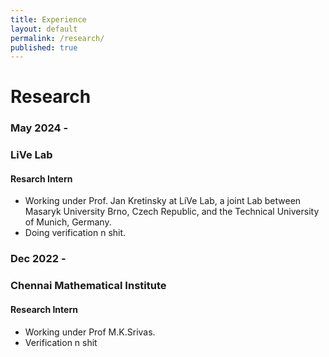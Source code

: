 ```yaml
---
title: Experience
layout: default
permalink: /research/
published: true
---
```

# Research


### May 2024 -

### LiVe Lab
#### Resarch Intern

- Working under Prof. Jan Kretinsky at LiVe Lab, a joint Lab between Masaryk University Brno, Czech Republic, and the Technical University of Munich, Germany.
- Doing verification n shit.


### Dec 2022 -

### Chennai Mathematical Institute
#### Research Intern

- Working under Prof M.K.Srivas.
- Verification n shit
